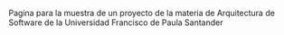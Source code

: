 Pagina para la muestra de un proyecto de la materia de Arquitectura de Software de la Universidad Francisco de Paula Santander
